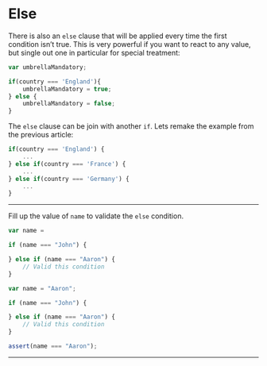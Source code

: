 # Else

There is also an `else` clause that will be applied every time the first condition isn’t true. This is very powerful if you want to react to any value, but single out one in particular for special treatment:

```javascript
var umbrellaMandatory;

if(country === 'England'){
    umbrellaMandatory = true;
} else {
    umbrellaMandatory = false;
}
```

The `else` clause can be join with another `if`. Lets remake the example from the previous article:

```javascript
if(country === 'England') {
    ...
} else if(country === 'France') {
    ...
} else if(country === 'Germany') {
    ...
}
```


---

Fill up the value of `name` to validate the `else` condition.

```js
var name =

if (name === "John") {

} else if (name === "Aaron") {
    // Valid this condition
}
```

```js
var name = "Aaron";

if (name === "John") {

} else if (name === "Aaron") {
    // Valid this condition
}
```

```js
assert(name === "Aaron");
```

---
